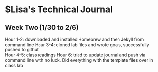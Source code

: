 # $Lisa's Technical Journal

## Week Two (1/30 to 2/6)



Hour 1-2: downloaded and installed Homebrew and then Jekyll from command line
Hour 3-4: cloned lab files and wrote goals, successfully pushed to github\
Hour 4-5: class readings
Hour 6: tried to update journal and push via command line with no luck. Did everything with the template files over in class lab
